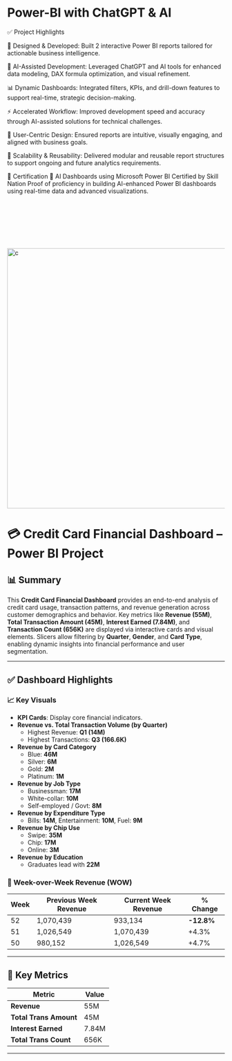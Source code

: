 # Power-BI with ChatGPT & AI



✅ Project Highlights

🎯 Designed & Developed: Built 2 interactive Power BI reports tailored for actionable business intelligence.

🤖 AI-Assisted Development: Leveraged ChatGPT and AI tools for enhanced data modeling, DAX formula optimization, and visual refinement.

📊 Dynamic Dashboards: Integrated filters, KPIs, and drill-down features to support real-time, strategic decision-making.

⚡ Accelerated Workflow: Improved development speed and accuracy through AI-assisted solutions for technical challenges.

🧩 User-Centric Design: Ensured reports are intuitive, visually engaging, and aligned with business goals.

🔁 Scalability & Reusability: Delivered modular and reusable report structures to support ongoing and future analytics requirements.



🏅 Certification
📜 AI Dashboards using Microsoft Power BI
Certified by Skill Nation
Proof of proficiency in building AI-enhanced Power BI dashboards using real-time data and advanced visualizations.







###   <!-- empty heading or any text creates a gap -->
<!-- SPACE -->
<br><br><br>  <!-- This creates vertical space -->
















<img width="602" alt="c" src="https://github.com/user-attachments/assets/4c5d4d3b-165f-4372-9edd-e5d625ede7c4" />




# 💳 Credit Card Financial Dashboard – Power BI Project

## 📊 Summary
This **Credit Card Financial Dashboard** provides an end-to-end analysis of credit card usage, transaction patterns, and revenue generation across customer demographics and behavior. Key metrics like **Revenue (55M)**, **Total Transaction Amount (45M)**, **Interest Earned (7.84M)**, and **Transaction Count (656K)** are displayed via interactive cards and visual elements. Slicers allow filtering by **Quarter**, **Gender**, and **Card Type**, enabling dynamic insights into financial performance and user segmentation.

---

## ✅ Dashboard Highlights

### 📈 Key Visuals
- **KPI Cards**: Display core financial indicators.
- **Revenue vs. Total Transaction Volume (by Quarter)**  
  - Highest Revenue: **Q1 (14M)**
  - Highest Transactions: **Q3 (166.6K)**
- **Revenue by Card Category**
  - Blue: **46M**
  - Silver: **6M**
  - Gold: **2M**
  - Platinum: **1M**
- **Revenue by Job Type**
  - Businessman: **17M**
  - White-collar: **10M**
  - Self-employed / Govt: **8M**
- **Revenue by Expenditure Type**
  - Bills: **14M**, Entertainment: **10M**, Fuel: **9M**
- **Revenue by Chip Use**
  - Swipe: **35M**
  - Chip: **17M**
  - Online: **3M**
- **Revenue by Education**
  - Graduates lead with **22M**

### 📅 Week-over-Week Revenue (WOW)
| Week | Previous Week Revenue | Current Week Revenue | % Change |
|------|------------------------|-----------------------|----------|
| 52   | 1,070,439              | 933,134               | **-12.8%** |
| 51   | 1,026,549              | 1,070,439             | +4.3%     |
| 50   | 980,152                | 1,026,549             | +4.7%     |

---

## 📌 Key Metrics

| Metric                  | Value  |
|-------------------------|--------|
| **Revenue**             | 55M    |
| **Total Trans Amount**  | 45M    |
| **Interest Earned**     | 7.84M  |
| **Total Trans Count**   | 656K   |

---


























